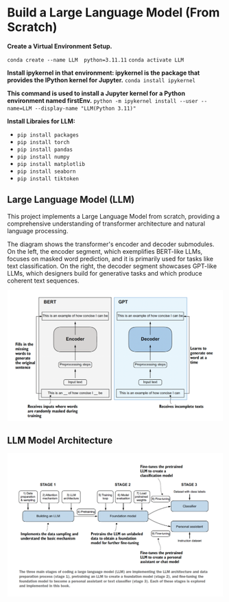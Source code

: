 # Build a Large Language Model (From Scratch)

**Create a Virtual Environment Setup.**

`conda create --name LLM  python=3.11.11`
`conda activate LLM`

**Install ipykernel in that environment: ipykernel is the package that provides the IPython kernel for Jupyter.**
`conda install ipykernel`

**This command is used to install a Jupyter kernel for a Python environment named firstEnv.**
`python -m ipykernel install --user --name=LLM --display-name "LLM(Python 3.11)"`

**Install Libraies for LLM:**

- `pip install packages`
- `pip install torch`
- `pip install pandas`
- `pip install numpy`
- `pip install matplotlib`
- `pip install seaborn`
- `pip install tiktoken`

## Large Language Model (LLM)

This project implements a Large Language Model from scratch, providing a comprehensive understanding of transformer architecture and natural language processing.

The diagram shows the transformer's encoder and decoder submodules. On the left, the encoder segment, which exemplifies BERT-like LLMs, focuses on masked word prediction, and it is primarily used for tasks like text classification. On the right, the decoder segment showcases GPT-like LLMs, which designers build for generative tasks and which produce coherent text sequences.

![LLM](Images/Transformer.png)

## LLM Model Architecture

![LLM](Images/LLM.png)
